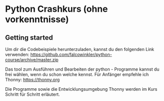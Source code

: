 # Python Crashkurs (ohne vorkenntnisse)

## Getting started

Um dir die Codebeispiele herunterzuladen, kannst du den folgenden Link verwenden:
https://github.com/falcowinkler/python-course/archive/master.zip

Das tool zum Ausführen und Bearbeiten der python - Programme kannst du frei wählen, wenn du schon welche kennst.
Für Anfänger empfehle ich Thonny: https://thonny.org

Die Programme sowie die Entwicklungsumgebung Thonny werden im Kurs Schritt für Schritt erläutert.
